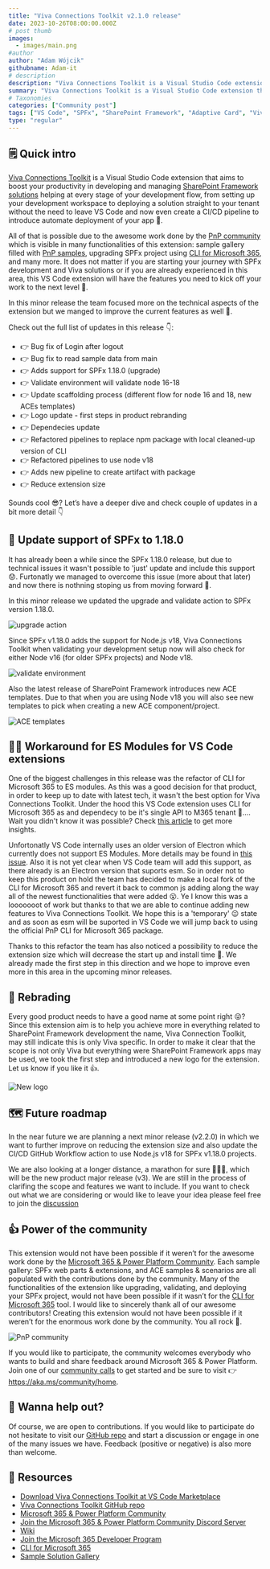 ```yaml
---
title: "Viva Connections Toolkit v2.1.0 release"
date: 2023-10-26T08:00:00.000Z
# post thumb
images:
  - images/main.png
#author
author: "Adam Wójcik"
githubname: Adam-it
# description
description: "Viva Connections Toolkit is a Visual Studio Code extension that aims to boost your productivity in developing and managing SharePoint Framework solutions helping at every stage of your development flow, from setting up your development workspace to deploying your solution straight to your tenant without the need to leave VS Code 🚀."
summary: "Viva Connections Toolkit is a Visual Studio Code extension that aims to boost your productivity in developing and managing SharePoint Framework solutions helping at every stage of your development flow, from setting up your development workspace to deploying your solution straight to your tenant without the need to leave VS Code 🚀."
# Taxonomies
categories: ["Community post"]
tags: ["VS Code", "SPFx", "SharePoint Framework", "Adaptive Card", "Viva"]
type: "regular" 
---
```


## 🗒️ Quick intro

[Viva Connections Toolkit](https://marketplace.visualstudio.com/items?itemName=m365pnp.viva-connections-toolkit) is a Visual Studio Code extension that aims to boost your productivity in developing and managing [SharePoint Framework solutions](https://learn.microsoft.com/en-us/sharepoint/dev/spfx/sharepoint-framework-overview?WT.mc_id=m365-15744-cxa) helping at every stage of your development flow, from setting up your development workspace to deploying a solution straight to your tenant without the need to leave VS Code and now even create a CI/CD pipeline to introduce automate deployment of your app 🚀.

All of that is possible due to the awesome work done by the [PnP community](https://pnp.github.io/) which is visible in many functionalities of this extension: sample gallery filled with [PnP samples](https://pnp.github.io/#samples), upgrading SPFx project using [CLI for Microsoft 365](https://pnp.github.io/cli-microsoft365/), and many more. It does not matter if you are starting your journey with SPFx development and Viva solutions or if you are already experienced in this area, this VS Code extension will have the features you need to kick off your work to the next level 💪.

In this minor release the team focused more on the technical aspects of the extension but we manged to improve the current features as well 💪.

Check out the full list of updates in this release 👇:

- 👉 Bug fix of Login after logout
- 👉 Bug fix to read sample data from main
- 👉 Adds support for SPFx 1.18.0 (upgrade)
- 👉 Validate environment will validate node 16-18
- 👉 Update scaffolding process (different flow for node 16 and 18, new
ACEs templates)
- 👉 Logo update - first steps in product rebranding
- 👉 Dependecies update
- 👉 Refactored pipelines to replace npm package with local cleaned-up
version of CLI
- 👉 Refactored pipelines to use node v18
- 👉 Adds new pipeline to create artifact with package
- 👉 Reduce extension size

Sounds cool 😎? Let’s have a deeper dive and check couple of updates in a bit more detail 👇

## 🚀 Update support of SPFx to 1.18.0

It has already been a while since the SPFx 1.18.0 release, but due to technical issues it wasn't possible to 'just' update and include this support 😟. Furtonatly we managed to overcome this issue (more about that later) and now there is nothning stoping us from moving forward 🥳. 

In this minor release we updated the upgrade and validate action to SPFx version 1.18.0. 

![upgrade action](images/upgrade-spfx-1-18.png)

Since SPFx v1.18.0 adds the support for Node.js v18, Viva Connections Toolkit when validating your development setup now will also check for either Node v16 (for older SPFx projects) and Node v18.

![validate environment](images/validate-env.png)

Also the latest release of SharePoint Framework introduces new ACE templates. Due to that when you are using Node v18 you will also see new templates to pick when creating a new ACE component/project.

![ACE templates](images/ace-templates.png)

## 🧑‍💻 Workaround for ES Modules for VS Code extensions

One of the biggest challenges in this release was the refactor of CLI for Microsoft 365 to ES modules. As this was a good decision for that product, in order to keep up to date with latest tech, it wasn't the best option for Viva Connections Toolkit. Under the hood this VS Code extension uses CLI for Microsoft 365 as and dependecy to be it's single API to M365 tenant 🤯.... Wait you didn't know it was possible? Check [this article](https://pnp.github.io/cli-microsoft365/user-guide/use-cli-api) to get more insights. 

Unfortonatly VS Code internally uses an older version of Electron which currently does not support ES Modules. More details may be found in [this issue](https://github.com/microsoft/vscode/issues/130367). Also it is not yet clear when VS Code team will add this support, as there already is an Electron version that suports esm. So in order not to keep this product on hold the team has decided to make a local fork of the CLI for Microsoft 365 and revert it back to common js adding along the way all of the newest functionalities that were added 😮. Ye I know this was a looooooot of work but thanks to that we are able to continue adding new features to Viva Connections Toolkit. We hope this is a 'temporary' 😉 state and as soon as esm will be suported in VS Code we will jump back to using the official PnP CLI for Microsoft 365 package.

Thanks to this refactor the team has also noticed a possibility to reduce the extension size which will decrease the start up and install time 🚀. We already made the first step in this direction and we hope to improve even more in this area in the upcoming minor releases.

## 🎨 Rebrading

Every good product needs to have a good name at some point right 😜? Since this extension aim is to help you achieve more in everything related to SharePoint Framework development the name, Viva Connection Toolkit, may still indicate this is only Viva specific. In order to make it clear that the scope is not only Viva but everything were SharePoint Framework apps may be used, we took the first step and introduced a new logo for the extension. Let us know if you like it 👍.

![New logo](images/logo-large.png)

## 🗺️ Future roadmap

In the near future we are planning a next minor release (v2.2.0) in which we want to further improve on reducing the extension size and also update the CI/CD GitHub Workflow action to use Node.js v18 for SPFx v1.18.0 projects.

We are also looking at a longer distance, a marathon for sure 🏃‍♂️😜, which will be the new product major release (v3). We are still in the process of clarifing the scope and features we want to include. If you want to check out what we are considering or would like to leave your idea please feel free to join the [discussion](https://github.com/pnp/vscode-viva/discussions/75)

## 👍 Power of the community

This extension would not have been possible if it weren’t for the awesome work done by the [Microsoft 365 & Power Platform Community](https://pnp.github.io/). Each sample gallery: SPFx web parts & extensions, and ACE samples & scenarios are all populated with the contributions done by the community. Many of the functionalities of the extension like upgrading, validating, and deploying your SPFx project, would not have been possible if it wasn’t for the [CLI for Microsoft 365](https://pnp.github.io/cli-microsoft365/) tool. I would like to sincerely thank all of our awesome contributors! Creating this extension would not have been possible if it weren’t for the enormous work done by the community. You all rock 🤩.

![PnP community](images/parker-pnp.png)

If you would like to participate, the community welcomes everybody who wants to build and share feedback around Microsoft 365 & Power Platform. Join one of our [community calls](https://pnp.github.io/#community) to get started and be sure to visit 👉 https://aka.ms/community/home.

## 🙋 Wanna help out?

Of course, we are open to contributions. If you would like to participate do not hesitate to visit our [GitHub repo](https://github.com/pnp/vscode-viva) and start a discussion or engage in one of the many issues we have. Feedback (positive or negative) is also more than welcome.

## 🔗 Resources

- [Download Viva Connections Toolkit at VS Code Marketplace](https://marketplace.visualstudio.com/items?itemName=m365pnp.viva-connections-toolkit)
- [Viva Connections Toolkit GitHub repo](https://github.com/pnp/vscode-viva)
- [Microsoft 365 & Power Platform Community](https://pnp.github.io/#home)
- [Join the Microsoft 365 & Power Platform Community Discord Server]( https://aka.ms/community/discord)
- [Wiki]( https://github.com/pnp/vscode-viva/wiki)
- [Join the Microsoft 365 Developer Program]( https://developer.microsoft.com/en-us/microsoft-365/dev-program)
- [CLI for Microsoft 365](https://pnp.github.io/cli-microsoft365/)
- [Sample Solution Gallery]( https://adoption.microsoft.com/en-us/sample-solution-gallery/)
